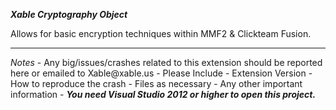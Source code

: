 <b><i>Xable Cryptography Object</i></b>

Allows for basic encryption techniques within MMF2 & Clickteam Fusion.

<hr/>
<i>Notes</i>
- Any big/issues/crashes related to this extension should be reported here or emailed to Xable@xable.us
	- Please Include
		- Extension Version
		- How to reproduce the crash
		- Files as necessary
		- Any other important information
-  <i><b>You need Visual Studio 2012 or higher to open this project.</b></i>
